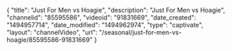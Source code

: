 {
    "title": "Just For Men vs Hoagie",
    "description": "Just For Men vs Hoagie",
    "channelid": "85595586",
    "videoid": "91831669",
    "date_created": "1494957714",
    "date_modified": "1494962974",
    "type": "captivate",
    "layout": "channelVideo",
    "url": "\/seasonal\/just-for-men-vs-hoagie\/85595586-91831669"
}